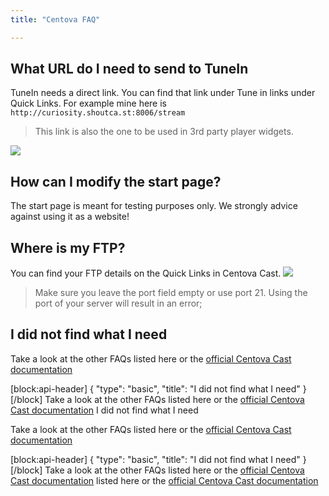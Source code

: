 ```yaml
---
title: "Centova FAQ"

---
```


## What URL do I need to send to TuneIn

TuneIn needs a direct link. You can find that link under Tune in links under Quick Links. For example mine here is `http://curiosity.shoutca.st:8006/stream`
> This link is also the one to be used in 3rd party player widgets.

![](https://images.shoutca.st/USrYmhB2QpWRvsSU5KsP_Schermafbeelding%202015-10-29%20om%2013.38.37.png)


## How can I modify the start page?

The start page is meant for testing purposes only. We strongly advice against using it as a website!

## Where is my FTP?

You can find your FTP details on the Quick Links in Centova Cast.
![](https://images.shoutca.st/cZKjmhJuRpGhaelxZFsF_Schermafbeelding%202015-11-09%20om%2011.48.10.png)

> Make sure you leave the port field empty or use port 21. Using the port of your server will result in an error;


## I did not find what I need

Take a look at the other FAQs listed here or the [official Centova Cast documentation](http://www.centova.com/doc/cast/user_manual/usage_guide)

[block:api-header]
{
  "type": "basic",
  "title": "I did not find what I need"
}
[/block]
Take a look at the other FAQs listed here or the [official Centova Cast documentation](http://www.centova.com/doc/cast/user_manual/usage_guide)
I did not find what I need

Take a look at the other FAQs listed here or the [official Centova Cast documentation](http://www.centova.com/doc/cast/user_manual/usage_guide)

[block:api-header]
{
  "type": "basic",
  "title": "I did not find what I need"
}
[/block]
Take a look at the other FAQs listed here or the [official Centova Cast documentation](http://www.centova.com/doc/cast/user_manual/usage_guide)
listed here or the [official Centova Cast documentation](http://www.centova.com/doc/cast/user_manual/usage_guide)